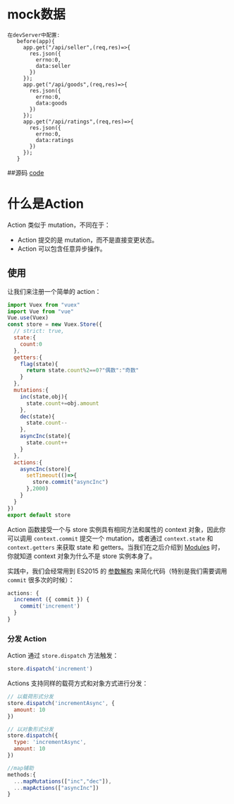# mock数据
    在devServer中配置:
       before(app){
         app.get("/api/seller",(req,res)=>{
           res.json({
             errno:0,
             data:seller
           })
         });
         app.get("/api/goods",(req,res)=>{
           res.json({
             errno:0,
             data:goods
           })
         });
         app.get("/api/ratings",(req,res)=>{
           res.json({
             errno:0,
             data:ratings
           })
         });
       }
 
##源码
  [code](./code/mutation2) 
  
 
# 什么是Action
Action 类似于 mutation，不同在于：

- Action 提交的是 mutation，而不是直接变更状态。
- Action 可以包含任意异步操作。

## 使用
让我们来注册一个简单的 action：

``` js
import Vuex from "vuex"
import Vue from "vue"
Vue.use(Vuex)
const store = new Vuex.Store({
  // strict: true,
  state:{
    count:0
  },
  getters:{
    flag(state){
      return state.count%2==0?"偶数":"奇数"
    }
  },
  mutations:{
    inc(state,obj){
      state.count+=obj.amount
    },
    dec(state){
      state.count--
    },
    asyncInc(state){
      state.count++
    }
  },
  actions:{
    asyncInc(store){
      setTimeout(()=>{
        store.commit("asyncInc")
      },2000)
    }
  }
})
export default store

```

Action 函数接受一个与 store 实例具有相同方法和属性的 context 对象，因此你可以调用 `context.commit` 提交一个 mutation，或者通过 `context.state` 和 `context.getters` 来获取 state 和 getters。当我们在之后介绍到 [Modules](modules.md) 时，你就知道 context 对象为什么不是 store 实例本身了。

实践中，我们会经常用到 ES2015 的 [参数解构](https://github.com/lukehoban/es6features#destructuring) 来简化代码（特别是我们需要调用 `commit` 很多次的时候）：

``` js
actions: {
  increment ({ commit }) {
    commit('increment')
  }
}
```

### 分发 Action

Action 通过 `store.dispatch` 方法触发：

``` js
store.dispatch('increment')
```


Actions 支持同样的载荷方式和对象方式进行分发：

``` js
// 以载荷形式分发
store.dispatch('incrementAsync', {
  amount: 10
})

// 以对象形式分发
store.dispatch({
  type: 'incrementAsync',
  amount: 10
})

//map辅助
methods:{
  ...mapMutations(["inc","dec"]),
  ...mapActions(["asyncInc"])
}
```


